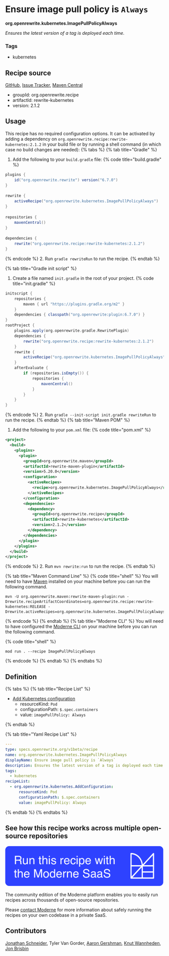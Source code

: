 # Ensure image pull policy is `Always`

**org.openrewrite.kubernetes.ImagePullPolicyAlways**

_Ensures the latest version of a tag is deployed each time._

### Tags

* kubernetes

## Recipe source

[GitHub](https://github.com/openrewrite/rewrite-kubernetes/blob/main/src/main/resources/META-INF/rewrite/kubernetes.yml), [Issue Tracker](https://github.com/openrewrite/rewrite-kubernetes/issues), [Maven Central](https://central.sonatype.com/artifact/org.openrewrite.recipe/rewrite-kubernetes/2.1.2/jar)

* groupId: org.openrewrite.recipe
* artifactId: rewrite-kubernetes
* version: 2.1.2


## Usage

This recipe has no required configuration options. It can be activated by adding a dependency on `org.openrewrite.recipe:rewrite-kubernetes:2.1.2` in your build file or by running a shell command (in which case no build changes are needed): 
{% tabs %}
{% tab title="Gradle" %}
1. Add the following to your `build.gradle` file:
{% code title="build.gradle" %}
```groovy
plugins {
    id("org.openrewrite.rewrite") version("6.7.0")
}

rewrite {
    activeRecipe("org.openrewrite.kubernetes.ImagePullPolicyAlways")
}

repositories {
    mavenCentral()
}

dependencies {
    rewrite("org.openrewrite.recipe:rewrite-kubernetes:2.1.2")
}
```
{% endcode %}
2. Run `gradle rewriteRun` to run the recipe.
{% endtab %}

{% tab title="Gradle init script" %}
1. Create a file named `init.gradle` in the root of your project.
{% code title="init.gradle" %}
```groovy
initscript {
    repositories {
        maven { url "https://plugins.gradle.org/m2" }
    }
    dependencies { classpath("org.openrewrite:plugin:6.7.0") }
}
rootProject {
    plugins.apply(org.openrewrite.gradle.RewritePlugin)
    dependencies {
        rewrite("org.openrewrite.recipe:rewrite-kubernetes:2.1.2")
    }
    rewrite {
        activeRecipe("org.openrewrite.kubernetes.ImagePullPolicyAlways")
    }
    afterEvaluate {
        if (repositories.isEmpty()) {
            repositories {
                mavenCentral()
            }
        }
    }
}
```
{% endcode %}
2. Run `gradle --init-script init.gradle rewriteRun` to run the recipe.
{% endtab %}
{% tab title="Maven POM" %}
1. Add the following to your `pom.xml` file:
{% code title="pom.xml" %}
```xml
<project>
  <build>
    <plugins>
      <plugin>
        <groupId>org.openrewrite.maven</groupId>
        <artifactId>rewrite-maven-plugin</artifactId>
        <version>5.20.0</version>
        <configuration>
          <activeRecipes>
            <recipe>org.openrewrite.kubernetes.ImagePullPolicyAlways</recipe>
          </activeRecipes>
        </configuration>
        <dependencies>
          <dependency>
            <groupId>org.openrewrite.recipe</groupId>
            <artifactId>rewrite-kubernetes</artifactId>
            <version>2.1.2</version>
          </dependency>
        </dependencies>
      </plugin>
    </plugins>
  </build>
</project>
```
{% endcode %}
2. Run `mvn rewrite:run` to run the recipe.
{% endtab %}

{% tab title="Maven Command Line" %}
{% code title="shell" %}
You will need to have [Maven](https://maven.apache.org/download.cgi) installed on your machine before you can run the following command.

```shell
mvn -U org.openrewrite.maven:rewrite-maven-plugin:run -Drewrite.recipeArtifactCoordinates=org.openrewrite.recipe:rewrite-kubernetes:RELEASE -Drewrite.activeRecipes=org.openrewrite.kubernetes.ImagePullPolicyAlways
```
{% endcode %}
{% endtab %}
{% tab title="Moderne CLI" %}
You will need to have configured the [Moderne CLI](https://docs.moderne.io/moderne-cli/cli-intro) on your machine before you can run the following command.

{% code title="shell" %}
```shell
mod run . --recipe ImagePullPolicyAlways
```
{% endcode %}
{% endtab %}
{% endtabs %}

## Definition

{% tabs %}
{% tab title="Recipe List" %}
* [Add Kubernetes configuration](../kubernetes/addconfiguration.md)
  * resourceKind: `Pod`
  * configurationPath: `$.spec.containers`
  * value: `imagePullPolicy: Always`

{% endtab %}

{% tab title="Yaml Recipe List" %}
```yaml
---
type: specs.openrewrite.org/v1beta/recipe
name: org.openrewrite.kubernetes.ImagePullPolicyAlways
displayName: Ensure image pull policy is `Always`
description: Ensures the latest version of a tag is deployed each time.
tags:
  - kubernetes
recipeList:
  - org.openrewrite.kubernetes.AddConfiguration:
      resourceKind: Pod
      configurationPath: $.spec.containers
      value: imagePullPolicy: Always

```
{% endtab %}
{% endtabs %}

## See how this recipe works across multiple open-source repositories

[![Moderne Link Image](/.gitbook/assets/ModerneRecipeButton.png)](https://app.moderne.io/recipes/org.openrewrite.kubernetes.ImagePullPolicyAlways)

The community edition of the Moderne platform enables you to easily run recipes across thousands of open-source repositories.

Please [contact Moderne](https://moderne.io/product) for more information about safely running the recipes on your own codebase in a private SaaS.

## Contributors
[Jonathan Schneider](mailto:jkschneider@gmail.com), Tyler Van Gorder, [Aaron Gershman](mailto:aegershman@gmail.com), [Knut Wannheden](mailto:knut.wannheden@gmail.com), [Jon Brisbin](mailto:jon@jbrisbin.com)
